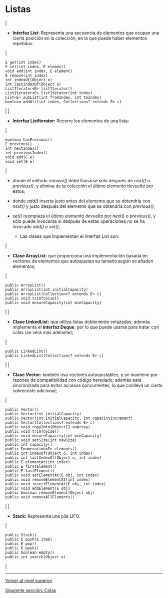 # Listas






| 
* **Interfaz List<E>:** Representa una secuencia de elementos que ocupan una cierta posición en la colección, en la que puede haber elementos repetidos.


 | 


```
E get(int index)
E set(int index, E element)
void add(int index, E element)
E remove(int index)
int indexOf(Object o)
int lastIndexOf(Object o)
ListIterator<E> listIterator()
ListIterator<E> listIterator(int index)
List<E> subList(int fromIndex, int toIndex)
boolean addAll(int index, Collection<? extends E> c)
```


 |
| 
* **Interfaz ListIterator<E>:** Recorre los elementos de una lista:


 | 


```
boolean hasPrevious()
E previous()
int nextIndex()
int previousIndex()
void add(E e)
void set(E e)
```


 |



* donde el método *remove()* debe llamarse sólo después de *next()* o *previous()*, y elimina de la colección el último elemento devuelto por éstos;


* donde *add()* inserta justo antes del elemento que se obtendría con *next()* y justo después del elemento que se obtendría con *previous()*;


* *set()* reemplaza el último elemento devuelto por *next*() o *previous()*, y sólo puede invocarse si después de estas operaciones no se ha invocado *add()* o *set()*;




	+ Las clases que implementan el interfaz List<E> son:









| 
* **Clase ArrayList<E>:** que proporciona una implementación basada en vectores de elementos que autoajustan su tamaño según se añaden elementos;


 | 


```
public ArrayList()
public ArrayList(int initialCapacity)
public ArrayList(Collection<? extends E> c)
public void trimToSize()
public void ensureCapacity(int minCapacity)
```


 |
| 
* **Clase LinkedList<E>:** que utiliza listas doblemente enlazadas; además implementa el **interfaz Deque<E>**, por lo que puede usarse para tratar con colas (se verá más adelante);


 | 


```
public LinkedList()
public LinkedList(Collection<? extends E> c)
```


 |
| 
* **Clase Vector<E>:** también usa vectores autoajustables, y se mantiene por razones de compatibilidad con código heredado; además está sincronizada para evitar accesos concurrentes, lo que conlleva un cierto sobrecoste adicional;


 | 


```
public Vector()
public Vector(int initialCapacity)
public Vector(int initialCapacity, int capacityIncrement)
public Vector(Collection<? extends E> c)
public void copyInto(Object[] anArray)
public void trimToSize()
public void ensureCapacity(int minCapacity)
public void setSize(int newSize)
public int capacity()
public Enumeration<E> elements()
public int indexOf(Object o, int index)
public int lastIndexOf(Object o, int index)
public E elementAt(int index)
public E firstElement()
public E lastElement()
public void setElementAt(E obj, int index)
public void removeElementAt(int index)
public void insertElementAt(E obj, int index)
public void addElement(E obj)
public boolean removeElement(Object obj)
public void removeAllElements()
```


 |
| 
* **Stack<E>:** Representa una pila LIFO.


 | 


```
public Stack()
public E push(E item)
public E pop()
public E peek()
public boolean empty()
public int search(Object o)
```


 |


---

[Volver al nivel superior](../README.md)

[Siguiente sección: Colas](../u2queues/README.md)
